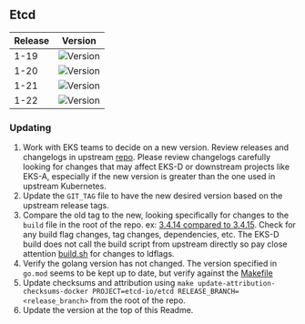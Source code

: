 ## **Etcd**

| Release | Version                                                       |
|---------|---------------------------------------------------------------|
| 1-19    | ![Version](https://img.shields.io/badge/version-v3.4.18-blue) |
| 1-20    | ![Version](https://img.shields.io/badge/version-v3.4.18-blue) |
| 1-21    | ![Version](https://img.shields.io/badge/version-v3.4.18-blue) |
| 1-22    | ![Version](https://img.shields.io/badge/version-v3.4.18-blue) |

### Updating

1. Work with EKS teams to decide on a new version. Review releases and changelogs in upstream [repo](https://github.com/etcd-io/etcd). 
Please review changelogs carefully looking for changes that may affect EKS-D or downstream projects like EKS-A, especially if the new
version is greater than the one used in upstream Kubernetes.
1. Update the `GIT_TAG` file to have the new desired version based on the upstream release tags.
1. Compare the old tag to the new, looking specifically for changes to the `build` file in the root of the repo. 
ex: [3.4.14 compared to 3.4.15](https://github.com/etcd-io/etcd/compare/v3.4.14...v3.4.15). Check for any build flag changes, tag changes, dependencies, etc.
The EKS-D build does not call the build script from upstream directly so pay close attention [build.sh](https://github.com/etcd-io/etcd/blob/main/scripts/build.sh) for changes
to ldflags.
1. Verify the golang version has not changed. The version specified in `go.mod` seems to be kept up to date, but verify against the [Makefile](https://github.com/etcd-io/etcd/blob/main/Makefile#L42)
1. Update checksums and attribution using `make update-attribution-checksums-docker PROJECT=etcd-io/etcd RELEASE_BRANCH=<release_branch>` from the root of the repo.
1. Update the version at the top of this Readme.
